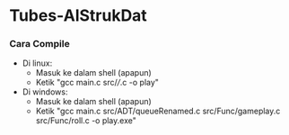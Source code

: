 # Tubes-AlStrukDat

### Cara Compile
- Di linux: 
  - Masuk ke dalam shell (apapun)
  - Ketik "gcc main.c src/*/*.c -o play"
- Di windows:
  - Masuk ke dalam shell (apapun)
  - Ketik "gcc main.c src/ADT/queueRenamed.c src/Func/gameplay.c src/Func/roll.c -o play.exe"